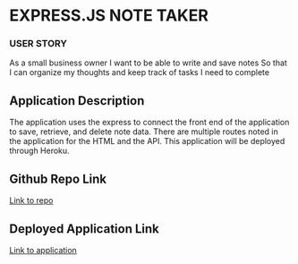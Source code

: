 # EXPRESS.JS NOTE TAKER

### USER STORY

As a small business owner
I want to be able to write and save notes
So that I can organize my thoughts and keep track of tasks I need to complete

## Application Description

The application uses the express to connect the front end of the application to save, retrieve, and delete note data. There are multiple routes noted in the application for the HTML and the API. This application will be deployed through Heroku. 

## Github Repo Link

<a href="https://github.com/JonathanAbbema/Homework-11.git"> Link to repo </a>

## Deployed Application Link 

<a href="https://expressjs-notetakerja-d6e238633da8.herokuapp.com/notes"> Link to application </a>